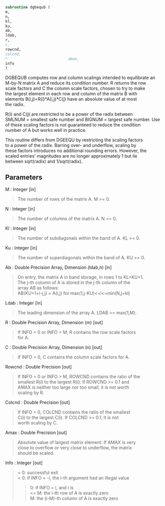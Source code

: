 ```fortran  
subroutine dgbequb (  
m,  
n,  
kl,  
ku,  
ab,  
ldab,  
r,  
c,  
rowcnd,  
colcnd,  
*                           amax,  
info  
)  
```  
  
DGBEQUB computes row and column scalings intended to equilibrate an  
M-by-N matrix A and reduce its condition number.  R returns the row  
scale factors and C the column scale factors, chosen to try to make  
the largest element in each row and column of the matrix B with  
elements B(i,j)=R(i)*A(i,j)*C(j) have an absolute value of at most  
the radix.  
  
R(i) and C(j) are restricted to be a power of the radix between  
SMLNUM = smallest safe number and BIGNUM = largest safe number.  Use  
of these scaling factors is not guaranteed to reduce the condition  
number of A but works well in practice.  
  
This routine differs from DGEEQU by restricting the scaling factors  
to a power of the radix.  Barring over- and underflow, scaling by  
these factors introduces no additional rounding errors.  However, the  
scaled entries' magnitudes are no longer approximately 1 but lie  
between sqrt(radix) and 1/sqrt(radix).  
  
## Parameters  
M : Integer [in]  
> The number of rows of the matrix A.  M >= 0.  
  
N : Integer [in]  
> The number of columns of the matrix A.  N >= 0.  
  
Kl : Integer [in]  
> The number of subdiagonals within the band of A.  KL >= 0.  
  
Ku : Integer [in]  
> The number of superdiagonals within the band of A.  KU >= 0.  
  
Ab : Double Precision Array, Dimension (ldab,n) [in]  
> On entry, the matrix A in band storage, in rows 1 to KL+KU+1.  
> The j-th column of A is stored in the j-th column of the  
> array AB as follows:  
> AB(KU+1+i-j,j) = A(i,j) for max(1,j-KU)<=i<=min(N,j+kl)  
  
Ldab : Integer [in]  
> The leading dimension of the array A.  LDAB >= max(1,M).  
  
R : Double Precision Array, Dimension (m) [out]  
> If INFO = 0 or INFO > M, R contains the row scale factors  
> for A.  
  
C : Double Precision Array, Dimension (n) [out]  
> If INFO = 0,  C contains the column scale factors for A.  
  
Rowcnd : Double Precision [out]  
> If INFO = 0 or INFO > M, ROWCND contains the ratio of the  
> smallest R(i) to the largest R(i).  If ROWCND >= 0.1 and  
> AMAX is neither too large nor too small, it is not worth  
> scaling by R.  
  
Colcnd : Double Precision [out]  
> If INFO = 0, COLCND contains the ratio of the smallest  
> C(i) to the largest C(i).  If COLCND >= 0.1, it is not  
> worth scaling by C.  
  
Amax : Double Precision [out]  
> Absolute value of largest matrix element.  If AMAX is very  
> close to overflow or very close to underflow, the matrix  
> should be scaled.  
  
Info : Integer [out]  
> = 0:  successful exit  
> < 0:  if INFO = -i, the i-th argument had an illegal value  
> > 0:  if INFO = i,  and i is  
> <= M:  the i-th row of A is exactly zero  
> >  M:  the (i-M)-th column of A is exactly zero  
  
